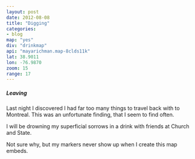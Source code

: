 ```yaml
---
layout: post
date: 2012-08-08
title: "Digging"
categories:
- blog
map: "yes"
div: "drinkmap"
api: "mayarichman.map-8clds11k"
lat: 38.9011
lon: -76.9870
zoom: 15
range: 17
---
```

<h5>Leaving</h5>
<p>Last night I discovered I had far too many things to travel back with to Montreal. This was an unfortunate finding, that I seem to find often.</p><p>I will be drowning my superficial sorrows in a drink with friends at Church and State.</p><p>Not sure why, but my markers never show up when I create this map embeds.</p>